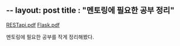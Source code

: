 --
layout: post
title : "멘토링에 필요한 공부 정리"
--

[RESTapi.pdf](https://github.com/chillingTM/chillingTM.github.io/files/7427764/RESTapi.pdf)
[Flask.pdf](https://github.com/chillingTM/chillingTM.github.io/files/7427765/Flask.pdf)


멘토링에 필요한 공부를 작게 정리해봤다.
